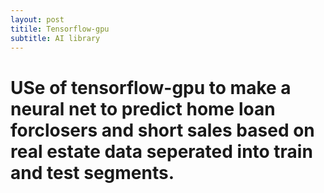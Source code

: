 ```yaml
---
layout: post
titile: Tensorflow-gpu
subtitle: AI library
---
```


# USe of tensorflow-gpu to make a neural net to predict home loan forclosers and short sales based on real estate data seperated into train and test segments.  
 
 

